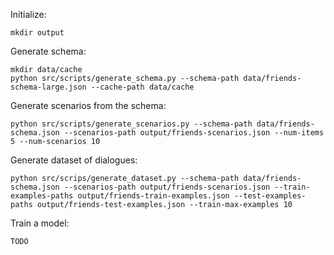 Initialize:

    mkdir output

Generate schema:

    mkdir data/cache
    python src/scripts/generate_schema.py --schema-path data/friends-schema-large.json --cache-path data/cache

Generate scenarios from the schema:

    python src/scripts/generate_scenarios.py --schema-path data/friends-schema.json --scenarios-path output/friends-scenarios.json --num-items 5 --num-scenarios 10

Generate dataset of dialogues:

    python src/scrips/generate_dataset.py --schema-path data/friends-schema.json --scenarios-path output/friends-scenarios.json --train-examples-paths output/friends-train-examples.json --test-examples-paths output/friends-test-examples.json --train-max-examples 10

Train a model:

    TODO
